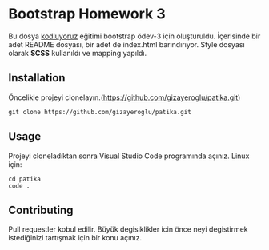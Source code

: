 # Bootstrap Homework 3

Bu dosya [kodluyoruz](https://www.kodluyoruz.org/) eğitimi bootstrap ödev-3 için oluşturuldu.
İçerisinde bir adet README dosyası, bir adet de index.html barındırıyor. Style dosyası olarak **SCSS** kullanıldı ve mapping yapıldı.

## Installation

Öncelikle projeyi clonelayın.(https://github.com/gizayeroglu/patika.git)

```
git clone https://github.com/gizayeroglu/patika.git

```

## Usage

Projeyi cloneladıktan sonra Visual Studio Code programında açınız.
Linux için:

```
cd patika
code .

```

## Contributing

Pull requestler kobul edilir. Büyük degisiklikler icin önce neyi degistirmek istediğinizi tartışmak için bir konu açınız.
